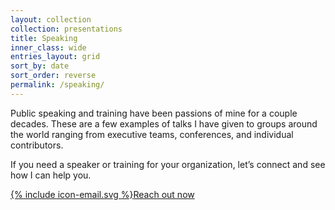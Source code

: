 ```yaml
---
layout: collection
collection: presentations
title: Speaking
inner_class: wide
entries_layout: grid
sort_by: date
sort_order: reverse
permalink: /speaking/
---
```


Public speaking and training have been passions of mine for a couple decades. These are a few examples of talks I have given to groups around the world ranging from executive teams, conferences, and individual contributors.

If you need a speaker or training for your organization, let’s connect and see how I can help you.

<p><a href="mailto:BSN%20Design%20%3Cinfo%40bsn.design%3E?subject=I%20would%20like%20you%20to%20come%20speak" class="btn"><span class="icon">{% include icon-email.svg %}</span>Reach out now</a></p>
